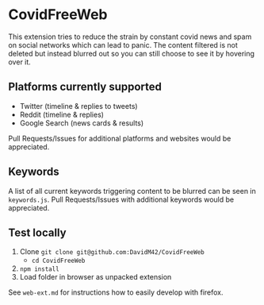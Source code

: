 # CovidFreeWeb

This extension tries to reduce the strain by constant covid news and spam on social networks which can lead to panic.
The content filtered is not deleted but instead blurred out so you can still choose to see it by hovering over it.

## Platforms currently supported

* Twitter (timeline & replies to tweets)
* Reddit (timeline & replies)
* Google Search (news cards & results)

Pull Requests/Issues for additional platforms and websites would be appreciated.

## Keywords

A list of all current keywords triggering content to be blurred can be seen in `keywords.js`.
Pull Requests/Issues with additional keywords would be appreciated.

## Test locally

1. Clone `git clone git@github.com:DavidM42/CovidFreeWeb`
    * `cd CovidFreeWeb`
2. `npm install`
3. Load folder in browser as unpacked extension

See `web-ext.md` for instructions how to easily develop with firefox.
